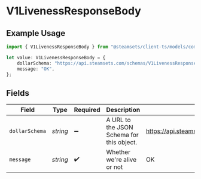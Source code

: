 # V1LivenessResponseBody

## Example Usage

```typescript
import { V1LivenessResponseBody } from "@steamsets/client-ts/models/components";

let value: V1LivenessResponseBody = {
    dollarSchema: "https://api.steamsets.com/schemas/V1LivenessResponseBody.json",
    message: "OK",
};
```

## Fields

| Field                                                         | Type                                                          | Required                                                      | Description                                                   | Example                                                       |
| ------------------------------------------------------------- | ------------------------------------------------------------- | ------------------------------------------------------------- | ------------------------------------------------------------- | ------------------------------------------------------------- |
| `dollarSchema`                                                | *string*                                                      | :heavy_minus_sign:                                            | A URL to the JSON Schema for this object.                     | https://api.steamsets.com/schemas/V1LivenessResponseBody.json |
| `message`                                                     | *string*                                                      | :heavy_check_mark:                                            | Whether we're alive or not                                    | OK                                                            |